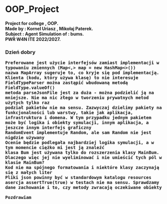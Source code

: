 # OOP_Project
<h4>
Project for college , OOP. </br>
Made by : Kornel Uriasz , Mikołaj Paterek. </br>
Subject : Agent Simulation of : bums. </br>
PWR W4N ITE 2022/2027. </br>
</h4>
<h3>
Dzień dobry

    Preferowane jest użycie interfejsów zamiast implementacji w typowaniu zmiennych (Map<,> map = new HashMap<>())
    nazwa MapArray sugeruje to, co kryje się pod implementacją. Klienta (kodu, który używa klasę) to nie interesuje
    FieldTypeParser można zastąpić wbudowaną metodą FieldType.valueOf()
    metoda parseJsonFile jest za duża - można podzielić ją na mniejsze. Nie ma nic złego w tworzeniu prywatnych metod użytych tylko raz
    podział pakietów nie ma sensu. Zazwyczaj dzielimy pakiety na funkcjonalności lub warstwy, takie jak aplikacja, infrastruktura i domena. W tym przypadku jednym pakietem może być logika i obiekty symulacji, innym aplikacja, a jeszcze innym interfejs graficzny
    RandomEvent implementuje Random, ale sam Random nie jest nigdzie używany
    Ocenie będzie podlegała najbardziej logika symulacji, a w tym momencie ciężko mi jest ją znaleźć
    klasa Bum jest używana tylko do rozszerzenia klasy MainBum. Dlaczego więc jej nie wyeliminować i nie umieścić tych pól w klasie MainBum?
    Kod nie ma spójnego formatowania i niektóre klasy zaczynają się z małych liter
    Pliki json powinny być w standardowym katalogu resources
    asercja assertTrue(true) w testach nie ma sensu. Sprawdzamy dane zachowanie i to, czy metody zwracają oczekiwane obiekty

    Pozdrawiam
